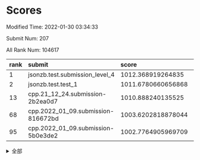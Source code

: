 # Scores

Modified Time: 2022-01-30 03:34:33

Submit Num: 207

All Rank Num: 104617

| rank |               submit               |       score        |       sigma        | pk_num |
| :--- | :--------------------------------- | :----------------- | :----------------- | :----- |
| 1    | jsonzb.test.submission_level_4     | 1012.368919264835  | 0.775110987836614  | 2026   |
| 2    | jsonzb.test.test_1                 | 1011.6780660656868 | 0.7800341127221015 | 2021   |
| 13   | cpp.21_12_24.submission-2b2ea0d7   | 1010.888240135525  | 0.7819593381201936 | 2020   |
| 68   | cpp.2022_01_09.submission-816672bd | 1003.6202818878044 | 0.708473485479117  | 2023   |
| 95   | cpp.2022_01_09.submission-5b0e3de2 | 1002.7764905969709 | 0.7034347474706517 | 2029   |


<details>
<summary>全部</summary>

| rank |                 submit                 |       score        |       sigma        | pk_num |
| :--- | :------------------------------------- | :----------------- | :----------------- | :----- |
| 1    | jsonzb.test.submission_level_4         | 1012.368919264835  | 0.775110987836614  | 2026   |
| 2    | jsonzb.test.test_1                     | 1011.6780660656868 | 0.7800341127221015 | 2021   |
| 3    | gobigger.level_3.submission_level_3_1  | 1011.6069041999531 | 0.765736523797769  | 2020   |
| 4    | gobigger.level_3.submission_level_3_49 | 1011.405745421384  | 0.8142585546054398 | 2022   |
| 5    | gobigger.level_3.submission_level_3_22 | 1011.3600113049902 | 0.7826791704308121 | 2023   |
| 6    | gobigger.level_3.submission_level_3_42 | 1011.3273063167946 | 0.7968558566081448 | 2023   |
| 7    | gobigger.level_3.submission_level_3_0  | 1011.2831101127194 | 0.797075146209535  | 2022   |
| 8    | gobigger.level_3.submission_level_3_5  | 1011.0929485779143 | 0.7489791882535941 | 2028   |
| 9    | gobigger.level_3.submission_level_3_26 | 1010.9943000903265 | 0.7730037061461945 | 2021   |
| 10   | gobigger.level_3.submission_level_3_46 | 1010.9754089107289 | 0.7970776447832404 | 2017   |
| 11   | gobigger.level_3.submission_level_3_34 | 1010.8988917466903 | 0.7470217402583736 | 2025   |
| 12   | gobigger.level_3.submission_level_3_31 | 1010.8986867123666 | 0.7697671022624285 | 2022   |
| 13   | cpp.21_12_24.submission-2b2ea0d7       | 1010.888240135525  | 0.7819593381201936 | 2020   |
| 14   | gobigger.level_3.submission_level_3_41 | 1010.7262710242724 | 0.7656341121992785 | 2022   |
| 15   | gobigger.level_3.submission_level_3_33 | 1010.6067329592764 | 0.7726572940466452 | 2019   |
| 16   | gobigger.level_3.submission_level_3_35 | 1010.5610621901412 | 0.7787604990824476 | 2024   |
| 17   | gobigger.level_3.submission_level_3_3  | 1010.4999818900413 | 0.752408026100065  | 2025   |
| 18   | gobigger.level_3.submission_level_3_6  | 1010.4973275791756 | 0.7675246037178376 | 2020   |
| 19   | gobigger.level_3.submission_level_3_12 | 1010.4018366814415 | 0.7787612807237624 | 2021   |
| 20   | gobigger.level_3.submission_level_3_47 | 1010.3240447601088 | 0.7574568204853901 | 2017   |
| 21   | gobigger.level_3.submission_level_3_38 | 1010.3086029529171 | 0.7511073249196915 | 2019   |
| 22   | gobigger.level_3.submission_level_3_18 | 1010.2819801095186 | 0.7522834169854888 | 2025   |
| 23   | gobigger.level_3.submission_level_3_48 | 1010.2803606613518 | 0.7626505656474601 | 2021   |
| 24   | gobigger.level_3.submission_level_3_24 | 1010.1943591452459 | 0.7542764165174421 | 2022   |
| 25   | gobigger.level_3.submission_level_3_30 | 1010.1142052496335 | 0.7707696244123469 | 2020   |
| 26   | gobigger.level_3.submission_level_3_45 | 1010.0627289895009 | 0.745768876615607  | 2025   |
| 27   | gobigger.level_3.submission_level_3_11 | 1009.9742332316752 | 0.7609361479316376 | 2022   |
| 28   | gobigger.level_3.submission_level_3_15 | 1009.8852221781393 | 0.7323848260349155 | 2021   |
| 29   | gobigger.level_3.submission_level_3_39 | 1009.8514192276388 | 0.7760102180737602 | 2022   |
| 30   | gobigger.level_3.submission_level_3_9  | 1009.7906833227079 | 0.7472973610692725 | 2023   |
| 31   | gobigger.level_3.submission_level_3_28 | 1009.7539241255631 | 0.7356511419626987 | 2028   |
| 32   | gobigger.level_3.submission_level_3_37 | 1009.7517699222542 | 0.7513206424084752 | 2026   |
| 33   | gobigger.level_3.submission_level_3_10 | 1009.7358893577732 | 0.7675310286393837 | 2016   |
| 34   | gobigger.level_3.submission_level_3_43 | 1009.7221810223858 | 0.7399258508168061 | 2022   |
| 35   | gobigger.level_3.submission_level_3_7  | 1009.6083297766851 | 0.7375307310453961 | 2015   |
| 36   | gobigger.level_3.submission_level_3_2  | 1009.6074579585585 | 0.7640586711900397 | 2020   |
| 37   | gobigger.level_3.submission_level_3_25 | 1009.5164435551734 | 0.775402854326747  | 2022   |
| 38   | gobigger.level_3.submission_level_3_13 | 1009.4846233541546 | 0.7443703359156182 | 2022   |
| 39   | gobigger.level_3.submission_level_3_32 | 1009.4507123244642 | 0.7545459964091434 | 2020   |
| 40   | gobigger.level_3.submission_level_3_8  | 1009.4016139683556 | 0.7506093990894422 | 2020   |
| 41   | gobigger.level_3.submission_level_3_20 | 1009.3900518297527 | 0.7518070539228288 | 2025   |
| 42   | gobigger.level_3.submission_level_3_29 | 1009.3660524462766 | 0.7819289175321953 | 2023   |
| 43   | gobigger.level_3.submission_level_3_27 | 1009.327817350791  | 0.7632193237086753 | 2020   |
| 44   | gobigger.level_3.submission_level_3_21 | 1009.2568688027433 | 0.756967700151056  | 2022   |
| 45   | gobigger.level_3.submission_level_3_23 | 1009.2281561063667 | 0.7457497945193139 | 2026   |
| 46   | gobigger.level_3.submission_level_3_36 | 1009.223373057799  | 0.7411566614381865 | 2021   |
| 47   | gobigger.level_3.submission_level_3_17 | 1009.1434814876828 | 0.7498135669518358 | 2021   |
| 48   | gobigger.level_3.submission_level_3_44 | 1009.0763792319308 | 0.7456975903682463 | 2020   |
| 49   | gobigger.level_3.submission_level_3_16 | 1008.9685083528997 | 0.7568759418256767 | 2020   |
| 50   | gobigger.level_3.submission_level_3_4  | 1008.9589533428194 | 0.7540951680134768 | 2020   |
| 51   | gobigger.level_3.submission_level_3_14 | 1008.8350150178713 | 0.797879712352486  | 2023   |
| 52   | gobigger.level_3.submission_level_3_19 | 1008.7843226919601 | 0.7553957727153863 | 2025   |
| 53   | gobigger.level_3.submission_level_3_40 | 1008.5641674637056 | 0.7430241760850811 | 2024   |
| 54   | gobigger.level_1.submission_level_1_21 | 1005.1675794191722 | 0.7283939965527145 | 2027   |
| 55   | gobigger.level_1.submission_level_1_40 | 1004.3982607760089 | 0.7177211983365638 | 2021   |
| 56   | gobigger.level_1.submission_level_1_48 | 1004.330168322615  | 0.721042012261786  | 2014   |
| 57   | gobigger.level_1.submission_level_1_29 | 1004.3079426396155 | 0.7102135034705102 | 2021   |
| 58   | gobigger.level_1.submission_level_1_49 | 1004.2710087072272 | 0.7152246051397727 | 2021   |
| 59   | gobigger.level_1.submission_level_1_19 | 1004.1269481932974 | 0.7154867589784332 | 2024   |
| 60   | gobigger.level_1.submission_level_1_13 | 1004.0532730274982 | 0.7205900291934157 | 2018   |
| 61   | gobigger.level_1.submission_level_1_44 | 1004.0426397877355 | 0.7238482066632635 | 2026   |
| 62   | gobigger.level_1.submission_level_1_26 | 1003.8927545814986 | 0.7382461375358618 | 2022   |
| 63   | gobigger.level_1.submission_level_1_18 | 1003.8764780867338 | 0.7113139455410331 | 2017   |
| 64   | gobigger.level_1.submission_level_1_20 | 1003.8114767602174 | 0.715267320909879  | 2020   |
| 65   | gobigger.level_1.submission_level_1_9  | 1003.7932097574687 | 0.7286754380800071 | 2025   |
| 66   | gobigger.level_1.submission_level_1_25 | 1003.6987345331464 | 0.7095289379235813 | 2019   |
| 67   | gobigger.level_1.submission_level_1_1  | 1003.6678812111062 | 0.7100312214830584 | 2017   |
| 68   | cpp.2022_01_09.submission-816672bd     | 1003.6202818878044 | 0.708473485479117  | 2023   |
| 69   | gobigger.level_1.submission_level_1_12 | 1003.6194911388744 | 0.721020091858384  | 2024   |
| 70   | gobigger.level_1.submission_level_1_42 | 1003.6020261290714 | 0.7209010792367219 | 2024   |
| 71   | gobigger.level_1.submission_level_1_11 | 1003.5905366901735 | 0.7015576552120164 | 2022   |
| 72   | gobigger.level_1.submission_level_1_35 | 1003.4145438163747 | 0.7103601583551332 | 2022   |
| 73   | gobigger.level_1.submission_level_1_22 | 1003.407922834514  | 0.7177482516100784 | 2024   |
| 74   | gobigger.level_1.submission_level_1_17 | 1003.3576022100259 | 0.7259505533657887 | 2020   |
| 75   | gobigger.level_1.submission_level_1_14 | 1003.3505874701314 | 0.7105792946725533 | 2025   |
| 76   | gobigger.level_1.submission_level_1_34 | 1003.3303968441229 | 0.7030330041760595 | 2017   |
| 77   | gobigger.level_1.submission_level_1_27 | 1003.310008133606  | 0.7227419931407161 | 2020   |
| 78   | gobigger.level_1.submission_level_1_15 | 1003.3021071481318 | 0.7184755937392839 | 2022   |
| 79   | gobigger.level_1.submission_level_1_43 | 1003.2644700561352 | 0.7155631757306223 | 2025   |
| 80   | gobigger.level_1.submission_level_1_47 | 1003.2639571436015 | 0.7155457946830632 | 2019   |
| 81   | gobigger.level_1.submission_level_1_39 | 1003.2160714087674 | 0.7209856391037965 | 2023   |
| 82   | gobigger.level_1.submission_level_1_32 | 1003.1923081546082 | 0.7151913426928509 | 2019   |
| 83   | gobigger.level_1.submission_level_1_23 | 1003.151766855933  | 0.7168728284829492 | 2017   |
| 84   | gobigger.level_1.submission_level_1_46 | 1003.0407781160676 | 0.710167553758434  | 2019   |
| 85   | gobigger.level_1.submission_level_1_28 | 1002.9814346145292 | 0.7152732775225217 | 2021   |
| 86   | gobigger.level_1.submission_level_1_16 | 1002.9104273399776 | 0.7254080343726217 | 2020   |
| 87   | gobigger.level_1.submission_level_1_7  | 1002.894050590107  | 0.7138019656292324 | 2017   |
| 88   | gobigger.level_1.submission_level_1_6  | 1002.887397927903  | 0.7151689405384233 | 2022   |
| 89   | gobigger.level_1.submission_level_1_30 | 1002.8805314866406 | 0.7087295086436661 | 2019   |
| 90   | gobigger.level_1.submission_level_1_38 | 1002.8760656536672 | 0.7111816242929627 | 2025   |
| 91   | gobigger.level_1.submission_level_1_37 | 1002.8593452742887 | 0.7214864656481098 | 2022   |
| 92   | gobigger.level_1.submission_level_1_4  | 1002.8547021031244 | 0.7046300464545856 | 2022   |
| 93   | gobigger.level_1.submission_level_1_36 | 1002.8021375214572 | 0.7179653897997441 | 2021   |
| 94   | gobigger.level_1.submission_level_1_2  | 1002.793598244464  | 0.7260177718520064 | 2019   |
| 95   | cpp.2022_01_09.submission-5b0e3de2     | 1002.7764905969709 | 0.7034347474706517 | 2029   |
| 96   | gobigger.level_1.submission_level_1_33 | 1002.6348738730441 | 0.7234803068631491 | 2018   |
| 97   | gobigger.level_1.submission_level_1_5  | 1002.6326032530393 | 0.710211433496138  | 2023   |
| 98   | gobigger.level_1.submission_level_1_41 | 1002.6216323030461 | 0.7162433729290659 | 2025   |
| 99   | gobigger.level_1.submission_level_1_45 | 1002.5175373495858 | 0.7133496549517431 | 2021   |
| 100  | gobigger.level_1.submission_level_1_10 | 1002.484563174205  | 0.7152027342833969 | 2013   |
| 101  | gobigger.level_1.submission_level_1_8  | 1002.4076758413345 | 0.7137327529623887 | 2019   |
| 102  | gobigger.level_1.submission_level_1_24 | 1002.3581456235244 | 0.7118227801994846 | 2022   |
| 103  | gobigger.level_1.submission_level_1_0  | 1002.0555042507136 | 0.7061987592782264 | 2021   |
| 104  | gobigger.level_1.submission_level_1_3  | 1001.925022995203  | 0.7048355950163749 | 2022   |
| 105  | gobigger.level_1.submission_level_1_31 | 1001.5099646247577 | 0.7126053374176528 | 2023   |
| 106  | gobigger.random.submission_random_10   | 997.3364407772265  | 0.6968305576770956 | 2023   |
| 107  | gobigger.random.submission_random_15   | 997.2555826643211  | 0.6972891566467861 | 2021   |
| 108  | gobigger.random.submission_random_34   | 997.199107211133   | 0.7138877424879779 | 2018   |
| 109  | gobigger.random.submission_random_19   | 997.1660267394282  | 0.7025328619696085 | 2023   |
| 110  | gobigger.random.submission_random_3    | 996.8756130624004  | 0.7033878692927165 | 2017   |
| 111  | gobigger.random.submission_random_29   | 996.609939184252   | 0.7112459038752508 | 2022   |
| 112  | gobigger.random.submission_random_37   | 996.532393071893   | 0.7012013162114599 | 2023   |
| 113  | gobigger.random.submission_random_17   | 996.5068612411903  | 0.7028317506507354 | 2021   |
| 114  | gobigger.random.submission_random_9    | 996.4801394610969  | 0.7038348824314224 | 2016   |
| 115  | gobigger.random.submission_random_24   | 996.4620723758136  | 0.7077936759320306 | 2023   |
| 116  | gobigger.random.submission_random_43   | 996.4159140530312  | 0.7147610262910532 | 2023   |
| 117  | gobigger.random.submission_random_4    | 996.3927559294117  | 0.7204389965547354 | 2021   |
| 118  | gobigger.random.submission_random_40   | 996.2652320169703  | 0.7111680420003145 | 2024   |
| 119  | gobigger.random.submission_random_18   | 996.2618206803505  | 0.7111894734895634 | 2026   |
| 120  | gobigger.random.submission_random_6    | 996.2554116180763  | 0.7037611408242104 | 2027   |
| 121  | gobigger.random.submission_random_25   | 996.1989906911558  | 0.7273211125502568 | 2021   |
| 122  | gobigger.random.submission_random_21   | 996.1930914492867  | 0.7035121579170349 | 2024   |
| 123  | gobigger.random.submission_random_30   | 996.1448390002637  | 0.7025136677183187 | 2021   |
| 124  | gobigger.random.submission_random_38   | 996.0957156645824  | 0.7118375190237909 | 2022   |
| 125  | gobigger.random.submission_random_7    | 996.06155725565    | 0.7180400729395837 | 2021   |
| 126  | gobigger.random.submission_random_23   | 996.0595744751947  | 0.7084813470191387 | 2025   |
| 127  | gobigger.random.submission_random_31   | 996.0384198253669  | 0.7108041985756239 | 2024   |
| 128  | gobigger.random.submission_random_44   | 996.006938070062   | 0.7204445300047292 | 2028   |
| 129  | gobigger.random.submission_random_36   | 995.9746546891322  | 0.7186754799471837 | 2020   |
| 130  | gobigger.random.submission_random_32   | 995.9367297556958  | 0.7065500428567519 | 2020   |
| 131  | gobigger.random.submission_random_35   | 995.92770693098    | 0.7110376510623209 | 2020   |
| 132  | gobigger.random.submission_random_5    | 995.9028953773682  | 0.7092757801065707 | 2017   |
| 133  | gobigger.random.submission_random_33   | 995.8856881295791  | 0.7053300103708268 | 2021   |
| 134  | gobigger.random.submission_random_46   | 995.8251628590962  | 0.7023099609854713 | 2019   |
| 135  | gobigger.random.submission_random_14   | 995.8154924561943  | 0.7146165154005142 | 2028   |
| 136  | gobigger.random.submission_random_49   | 995.7985285969906  | 0.7109623423209079 | 2021   |
| 137  | gobigger.random.submission_random_47   | 995.7361246217722  | 0.706709817349304  | 2025   |
| 138  | gobigger.random.submission_random_26   | 995.7071920805189  | 0.7075868848260201 | 2022   |
| 139  | gobigger.random.submission_random_45   | 995.6732523674406  | 0.7124868647984476 | 2030   |
| 140  | gobigger.random.submission_random_8    | 995.5381490656441  | 0.7304047293873466 | 2025   |
| 141  | gobigger.random.submission_random_42   | 995.5317324571773  | 0.7186103443374319 | 2019   |
| 142  | gobigger.random.submission_random_16   | 995.526394742117   | 0.7160054226083901 | 2021   |
| 143  | gobigger.random.submission_random_22   | 995.4194551932827  | 0.7074875225246633 | 2025   |
| 144  | gobigger.random.submission_random_39   | 995.4025178538087  | 0.7001805549850844 | 2016   |
| 145  | gobigger.random.submission_random_12   | 995.3920294446513  | 0.7161859115265918 | 2024   |
| 146  | gobigger.random.submission_random_11   | 995.3833909040053  | 0.7155488069781302 | 2020   |
| 147  | gobigger.random.submission_random_1    | 995.3197088869191  | 0.7248706793550646 | 2019   |
| 148  | gobigger.random.submission_random_13   | 995.274957713368   | 0.7101122445805375 | 2024   |
| 149  | gobigger.random.submission_random_27   | 995.2701019716054  | 0.7012731631501243 | 2023   |
| 150  | gobigger.random.submission_random_2    | 995.156969534327   | 0.7203552781155697 | 2021   |
| 151  | gobigger.random.submission_random_0    | 995.0078466813715  | 0.7327974243937463 | 2021   |
| 152  | gobigger.random.submission_random_28   | 994.9790951199748  | 0.7070317588250461 | 2023   |
| 153  | gobigger.random.submission_random_41   | 994.818186049682   | 0.739975032274638  | 2020   |
| 154  | gobigger.random.submission_random_48   | 994.7137678680162  | 0.7061109668364265 | 2017   |
| 155  | gobigger.random.submission_random_20   | 994.6661782733499  | 0.7399572658505148 | 2022   |
| 156  | gobigger.level_2.submission_level_2_19 | 993.5484465974329  | 0.7570798608913669 | 2024   |
| 157  | gobigger.level_2.submission_level_2_29 | 993.521555346534   | 0.7478337034944492 | 2020   |
| 158  | gobigger.level_2.submission_level_2_15 | 993.4161884342241  | 0.7355283555910271 | 2024   |
| 159  | gobigger.level_2.submission_level_2_0  | 993.3886291726677  | 0.7318383268939648 | 2022   |
| 160  | gobigger.level_2.submission_level_2_36 | 993.37764204688    | 0.7236360348235221 | 2026   |
| 161  | gobigger.level_2.submission_level_2_41 | 993.2885837365793  | 0.7456680046279112 | 2026   |
| 162  | gobigger.level_2.submission_level_2_21 | 993.1509119015446  | 0.7327199411942912 | 2017   |
| 163  | gobigger.level_2.submission_level_2_37 | 992.7979288443713  | 0.7300852613198459 | 2024   |
| 164  | gobigger.level_2.submission_level_2_8  | 992.7452256640911  | 0.7481393945286243 | 2021   |
| 165  | gobigger.level_2.submission_level_2_47 | 992.7171317218579  | 0.7390973057090252 | 2022   |
| 166  | gobigger.level_2.submission_level_2_43 | 992.6324207984646  | 0.7561298896422876 | 2023   |
| 167  | gobigger.level_2.submission_level_2_27 | 992.6250254026529  | 0.7269080835928817 | 2023   |
| 168  | gobigger.level_2.submission_level_2_17 | 992.5176297483558  | 0.7361399863845901 | 2024   |
| 169  | gobigger.level_2.submission_level_2_6  | 992.4256790881633  | 0.7611185042859213 | 2016   |
| 170  | gobigger.level_2.submission_level_2_42 | 992.3990455207155  | 0.7372001792883938 | 2022   |
| 171  | gobigger.level_2.submission_level_2_12 | 992.3889887615845  | 0.7550212301349851 | 2021   |
| 172  | gobigger.level_2.submission_level_2_30 | 992.3238759264492  | 0.7498566320084878 | 2022   |
| 173  | gobigger.level_2.submission_level_2_40 | 992.2884588161432  | 0.7350970983386487 | 2017   |
| 174  | gobigger.level_2.submission_level_2_24 | 992.2704829565955  | 0.7395752952042032 | 2020   |
| 175  | gobigger.level_2.submission_level_2_22 | 992.2420944793134  | 0.7271430432894674 | 2020   |
| 176  | gobigger.level_2.submission_level_2_46 | 992.2197459409487  | 0.7466876243313063 | 2018   |
| 177  | gobigger.level_2.submission_level_2_33 | 992.1844060668467  | 0.7414646041097213 | 2023   |
| 178  | gobigger.level_2.submission_level_2_5  | 992.1287328684294  | 0.7326857476763923 | 2020   |
| 179  | gobigger.level_2.submission_level_2_11 | 992.1060603117493  | 0.7313303755123247 | 2021   |
| 180  | gobigger.level_2.submission_level_2_32 | 992.0625457641122  | 0.7613674577047158 | 2023   |
| 181  | gobigger.level_2.submission_level_2_45 | 991.990074725034   | 0.7303204914026014 | 2026   |
| 182  | gobigger.level_2.submission_level_2_2  | 991.8481993649528  | 0.7541360205486805 | 2027   |
| 183  | gobigger.level_2.submission_level_2_49 | 991.8187232271138  | 0.7498173459089056 | 2021   |
| 184  | gobigger.level_2.submission_level_2_9  | 991.7905377649328  | 0.7283793721605513 | 2014   |
| 185  | gobigger.level_2.submission_level_2_10 | 991.7124909108445  | 0.7405115199464878 | 2017   |
| 186  | gobigger.level_2.submission_level_2_25 | 991.70155028728    | 0.7410818106781096 | 2022   |
| 187  | gobigger.level_2.submission_level_2_34 | 991.6826434623151  | 0.7606160865400182 | 2027   |
| 188  | gobigger.level_2.submission_level_2_4  | 991.6598255338345  | 0.7449285480435996 | 2021   |
| 189  | gobigger.level_2.submission_level_2_28 | 991.6500121505476  | 0.7495131777762097 | 2025   |
| 190  | gobigger.level_2.submission_level_2_7  | 991.5620925229547  | 0.7649331665699739 | 2020   |
| 191  | gobigger.level_2.submission_level_2_31 | 991.560317372528   | 0.7621470718967756 | 2024   |
| 192  | gobigger.level_2.submission_level_2_1  | 991.5503646364346  | 0.768211873441152  | 2024   |
| 193  | gobigger.level_2.submission_level_2_23 | 991.5272491003726  | 0.7342971009540274 | 2023   |
| 194  | gobigger.level_2.submission_level_2_48 | 991.514091826817   | 0.758265800085534  | 2018   |
| 195  | gobigger.level_2.submission_level_2_39 | 991.4202309189556  | 0.7599005665588376 | 2026   |
| 196  | gobigger.level_2.submission_level_2_14 | 991.3332125215561  | 0.7564001329703928 | 2025   |
| 197  | gobigger.level_2.submission_level_2_18 | 991.2635755447245  | 0.7379840900908894 | 2015   |
| 198  | gobigger.level_2.submission_level_2_38 | 991.2242084211869  | 0.7485124281545545 | 2018   |
| 199  | gobigger.level_2.submission_level_2_13 | 991.0606481631266  | 0.7508461466594125 | 2024   |
| 200  | gobigger.level_2.submission_level_2_3  | 991.0169490380113  | 0.765720366120112  | 2019   |
| 201  | gobigger.level_2.submission_level_2_44 | 991.0153272488253  | 0.7583078054725119 | 2015   |
| 202  | gobigger.level_2.submission_level_2_35 | 990.8963728077365  | 0.768608391270843  | 2023   |
| 203  | gobigger.level_2.submission_level_2_26 | 990.5995079125516  | 0.757383640984938  | 2023   |
| 204  | gobigger.level_2.submission_level_2_20 | 990.4868122070716  | 0.7661977804949153 | 2023   |
| 205  | gobigger.level_2.submission_level_2_16 | 990.2273068862471  | 0.75168427926062   | 2013   |
| 206  | gobigger.none.submission_none_0        | 977.4139914447621  | 1.4171130147775606 | 2024   |
| 207  | gobigger.none.submission_none_1        | 976.1703938800232  | 1.3952566203318735 | 2018   |

</details>